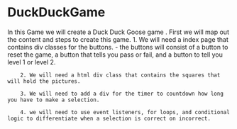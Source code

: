 # DuckDuckGame
In this Game we will create a Duck Duck Goose game .
First we will map out the content and steps to create this game. 
        1. We will need a index page that contains div classes for the buttons.
    - the buttons will consist of a button to reset the game, a button that tells you pass or fail, and a button to tell you level 1 or level 2. 
        
        2. We will need a html div class that contains the squares that will hold the pictures. 
        
        3. We will need to add a div for the timer to countdown how long you have to make a selection. 
        
        4. we will need to use event listeners, for loops, and conditional logic to differentiate when a selection is correct on incorrect. 

      